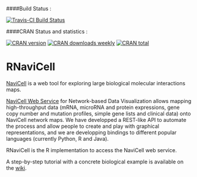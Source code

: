 ####Build Status : 

[![Travis-CI Build Status](https://travis-ci.org/sysbio-curie/RNaviCell.svg?branch=master)](https://travis-ci.org/sysbio-curie/RNaviCell)

####CRAN Status and statistics : 

[![CRAN version](http://www.r-pkg.org/badges/version/RNaviCell)](http://www.r-pkg.org/badges/version/RNaviCell)
[![CRAN downloads weekly](http://cranlogs.r-pkg.org/badges/RNaviCell)](http://cran.rstudio.com/web/packages/RNaviCell/index.html)
[![CRAN total](http://cranlogs.r-pkg.org/badges/grand-total/RNaviCell)](http://cran.rstudio.com/web/packagesRNaviCell/index.html)

# RNaviCell

[NaviCell](https://navicell.curie.fr) is a web tool for exploring large biological molecular interactions maps.

[NaviCell Web Service](https://navicell.curie.fr/pages/nav_web_service.html) for
Network-based Data Visualization allows mapping high-throughput data (mRNA,
microRNA and protein expressions, gene copy number and mutation profiles,
simple gene lists and clinical data) onto NaviCell network maps. We have
developped a REST-like API  to automate the process and allow people to create
and play with graphical representations, and we are developping bindings to
different popular languages (currently Python, R and Java).

RNaviCell is the R implementation to access the NaviCell web service.

A step-by-step tutorial with a concrete biological example is available on the [wiki](https://github.com/eb00/RNaviCell/wiki/Tutorial).
